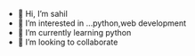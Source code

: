 - 👋 Hi, I’m sahil
- 👀 I’m interested in ...python,web development
- 🌱 I’m currently learning python
- 💞️ I’m looking to collaborate
<!---
Devsahil27/Devsahil27 is a ✨ special ✨ repository because its `README.md` (this file) appears on your GitHub profile.
You can click the Preview link to take a look at your changes.
--->
